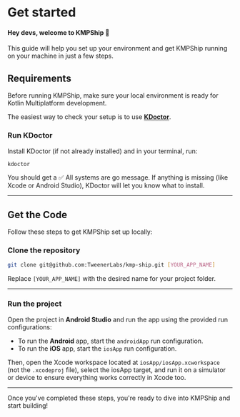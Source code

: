 # Get started

<h4>Hey devs, welcome to KMPShip 👋</h4>

This guide will help you set up your environment and get KMPShip running on your machine in just a few steps.

## Requirements

Before running KMPShip, make sure your local environment is ready for Kotlin Multiplatform development.

The easiest way to check your setup is to use [**KDoctor**](https://github.com/Kotlin/kdoctor).

### Run KDoctor

Install KDoctor (if not already installed) and in your terminal, run:

```bash
kdoctor
```

You should get a ✅ All systems are go message. If anything is missing (like Xcode or Android Studio), KDoctor will let you know what to install.

---

## Get the Code

Follow these steps to get KMPShip set up locally:

### Clone the repository

```bash
git clone git@github.com:TweenerLabs/kmp-ship.git [YOUR_APP_NAME]
```

Replace `[YOUR_APP_NAME]` with the desired name for your project folder.

---

### Run the project

Open the project in **Android Studio** and run the app using the provided run configurations:

* To run the **Android** app, start the `androidApp` run configuration.
* To run the **iOS** app, start the `iosApp` run configuration.

Then, open the Xcode workspace located at `iosApp/iosApp.xcworkspace` (not the `.xcodeproj` file), select the iosApp target, and run it on a simulator or device to ensure everything works correctly in Xcode too.

---

Once you've completed these steps, you're ready to dive into KMPShip and start building!
